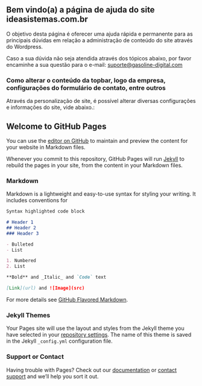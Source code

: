 ## Bem vindo(a) a página de ajuda do site ideasistemas.com.br

O objetivo desta página é oferecer uma ajuda rápida e permanente para as principais dúvidas em relação a administração de conteúdo do site através do Wordpress.

Caso a sua dúvida não seja atendida através dos tópicos abaixo, por favor encaminhe a sua questão para o e-mail: suporte@gasoline-digital.com

### Como alterar o conteúdo da topbar, logo da empresa, configurações do formulário de contato, entre outros
Através da personalização de site, é possível alterar diversas configurações e informações do site, vide abaixo.:







## Welcome to GitHub Pages

You can use the [editor on GitHub](https://github.com/GasolineDigital/help.ideasistemas.com.br/edit/gh-pages/index.md) to maintain and preview the content for your website in Markdown files.

Whenever you commit to this repository, GitHub Pages will run [Jekyll](https://jekyllrb.com/) to rebuild the pages in your site, from the content in your Markdown files.

### Markdown

Markdown is a lightweight and easy-to-use syntax for styling your writing. It includes conventions for

```markdown
Syntax highlighted code block

# Header 1
## Header 2
### Header 3

- Bulleted
- List

1. Numbered
2. List

**Bold** and _Italic_ and `Code` text

[Link](url) and ![Image](src)
```

For more details see [GitHub Flavored Markdown](https://guides.github.com/features/mastering-markdown/).

### Jekyll Themes

Your Pages site will use the layout and styles from the Jekyll theme you have selected in your [repository settings](https://github.com/GasolineDigital/help.ideasistemas.com.br/settings). The name of this theme is saved in the Jekyll `_config.yml` configuration file.

### Support or Contact

Having trouble with Pages? Check out our [documentation](https://docs.github.com/categories/github-pages-basics/) or [contact support](https://github.com/contact) and we’ll help you sort it out.
